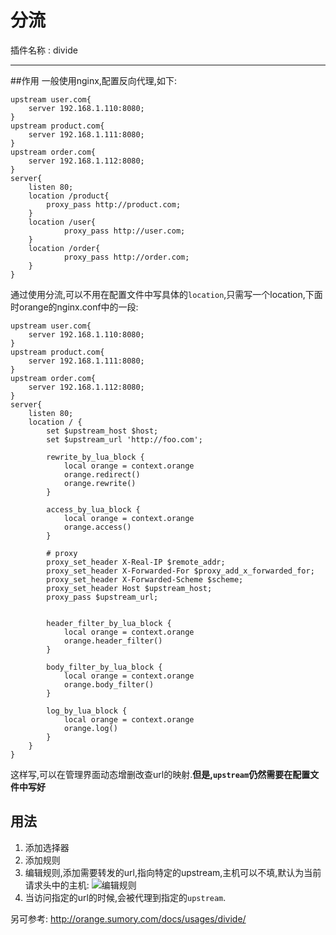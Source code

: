 分流
===
插件名称 : divide

---
##作用
一般使用nginx,配置反向代理,如下:
``` 
upstream user.com{
    server 192.168.1.110:8080;
}
upstream product.com{
    server 192.168.1.111:8080;
}
upstream order.com{
    server 192.168.1.112:8080;
}
server{
    listen 80;
    location /product{
        proxy_pass http://product.com;
    }
    location /user{
            proxy_pass http://user.com;
    }
    location /order{
            proxy_pass http://order.com;
    }
}
```
通过使用分流,可以不用在配置文件中写具体的`location`,只需写一个location,下面时orange的nginx.conf中的一段:
``` 
upstream user.com{
    server 192.168.1.110:8080;
}
upstream product.com{
    server 192.168.1.111:8080;
}
upstream order.com{
    server 192.168.1.112:8080;
}
server{
    listen 80;
    location / {
        set $upstream_host $host;
        set $upstream_url 'http://foo.com';

        rewrite_by_lua_block {
            local orange = context.orange
            orange.redirect()
            orange.rewrite()
        }

        access_by_lua_block {
            local orange = context.orange
            orange.access()
        }

        # proxy
        proxy_set_header X-Real-IP $remote_addr;
        proxy_set_header X-Forwarded-For $proxy_add_x_forwarded_for;
        proxy_set_header X-Forwarded-Scheme $scheme;
        proxy_set_header Host $upstream_host;
        proxy_pass $upstream_url;


        header_filter_by_lua_block {
            local orange = context.orange
            orange.header_filter()
        }

        body_filter_by_lua_block {
            local orange = context.orange
            orange.body_filter()
        }

        log_by_lua_block {
            local orange = context.orange
            orange.log()
        }
    }
}
```
这样写,可以在管理界面动态增删改查url的映射.**但是,`upstream`仍然需要在配置文件中写好**
## 用法
1. 添加选择器
2. 添加规则
3. 编辑规则,添加需要转发的url,指向特定的upstream,主机可以不填,默认为当前请求头中的主机:
![编辑规则](../img/nginx/nginx_lua/orange/divide/分流配置.png)
4. 当访问指定的url的时候,会被代理到指定的`upstream`.

另可参考: http://orange.sumory.com/docs/usages/divide/